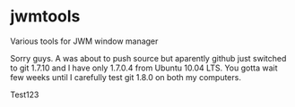 jwmtools
========

Various tools for JWM window manager

Sorry guys. A was about to push source but aparently github just switched 
to git 1.7.10 and I have only 1.7.0.4 from Ubuntu 10.04 LTS. You gotta wait
few weeks until I carefully test git 1.8.0 on both my computers.

Test123